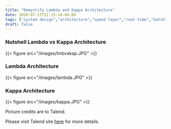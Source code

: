 ```yaml
---
title: "Demystify Lambda and Kappa Architecture"
date: 2020-07-27T21:15:14-04:00
tags: ["system design","architecture","speed layer","real-time","batch"]
draft: false
---
```


### Nutshell Lambda vs Kappa Architecture
{{< figure src="/images/lmbvskap.JPG" >}}

### Lambda Architecture
{{< figure src="/images/lambda.JPG" >}}

### Kappa Architecture
{{< figure src="/images/kappa.JPG" >}}

Picture credits are to Talend.

Please visit Talend site [here](https://www.talend.com/blog/2017/08/28/lambda-kappa-real-time-big-data-architectures/) for more details.